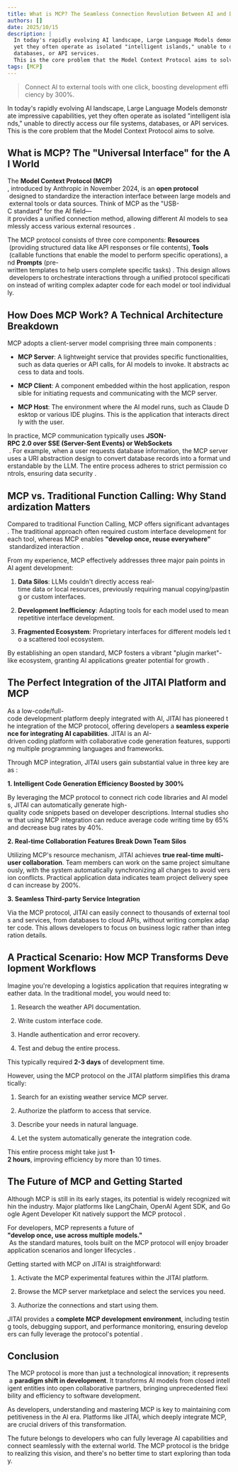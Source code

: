 ```yaml
---
title: What is MCP? The Seamless Connection Revolution Between AI and Development Tools
authors: []
date: 2025/10/15
description: |
  In today's rapidly evolving AI landscape, Large Language Models demonstrate impressive capabilities,
  yet they often operate as isolated "intelligent islands," unable to directly access our file systems,
  databases, or API services.
  This is the core problem that the Model Context Protocol aims to solve.
tags: [MCP]
---
```


> Connect AI to external tools with one click, boosting development efficiency by 300%.

In today's rapidly evolving AI landscape, Large Language Models demonstrate impressive capabilities, yet they often operate as isolated "intelligent islands," unable to directly access our file systems, databases, or API services. This is the core problem that the Model Context Protocol aims to solve.

## What is MCP? The "Universal Interface" for the AI World

The **Model Context Protocol (MCP)​**, introduced by Anthropic in November 2024, is an ​**open protocol**​ designed to standardize the interaction interface between large models and external tools or data sources. Think of MCP as the "USB-C standard" for the AI field—it provides a unified connection method, allowing different AI models to seamlessly access various external resources .

The MCP protocol consists of three core components: **Resources**​ (providing structured data like API responses or file contents), ​**Tools**​ (callable functions that enable the model to perform specific operations), and ​**Prompts**​ (pre-written templates to help users complete specific tasks) . This design allows developers to orchestrate interactions through a unified protocol specification instead of writing complex adapter code for each model or tool individually.

## How Does MCP Work? A Technical Architecture Breakdown

MCP adopts a client-server model comprising three main components :

*   **MCP Server**: A lightweight service that provides specific functionalities, such as data queries or API calls, for AI models to invoke. It abstracts access to data and tools.
    
*   **MCP Client**: A component embedded within the host application, responsible for initiating requests and communicating with the MCP server.
    
*   **MCP Host**: The environment where the AI model runs, such as Claude Desktop or various IDE plugins. This is the application that interacts directly with the user.
    

In practice, MCP communication typically uses **JSON-RPC 2.0 over SSE (Server-Sent Events) or WebSockets**​ . For example, when a user requests database information, the MCP server uses a URI abstraction design to convert database records into a format understandable by the LLM. The entire process adheres to strict permission controls, ensuring data security .

## MCP vs. Traditional Function Calling: Why Standardization Matters

Compared to traditional Function Calling, MCP offers significant advantages. The traditional approach often required custom interface development for each tool, whereas MCP enables **​"develop once, reuse everywhere"​**​ standardized interaction .

From my experience, MCP effectively addresses three major pain points in AI agent development:

1.  **Data Silos**: LLMs couldn't directly access real-time data or local resources, previously requiring manual copying/pasting or custom interfaces.
    
2.  **Development Inefficiency**: Adapting tools for each model used to mean repetitive interface development.
    
3.  **Fragmented Ecosystem**: Proprietary interfaces for different models led to a scattered tool ecosystem.
    

By establishing an open standard, MCP fosters a vibrant "plugin market"-like ecosystem, granting AI applications greater potential for growth .

## The Perfect Integration of the JITAI Platform and MCP

As a low-code/full-code development platform deeply integrated with AI, JITAI has pioneered the integration of the MCP protocol, offering developers a **seamless experience for integrating AI capabilities**. JITAI is an AI-driven coding platform with collaborative code generation features, supporting multiple programming languages and frameworks.

Through MCP integration, JITAI users gain substantial value in three key areas :

**1. Intelligent Code Generation Efficiency Boosted by 300%**​

By leveraging the MCP protocol to connect rich code libraries and AI models, JITAI can automatically generate high-quality code snippets based on developer descriptions. Internal studies show that using MCP integration can reduce average code writing time by 65% and decrease bug rates by 40%.

**2. Real-time Collaboration Features Break Down Team Silos**​

Utilizing MCP's resource mechanism, JITAI achieves **true real-time multi-user collaboration**. Team members can work on the same project simultaneously, with the system automatically synchronizing all changes to avoid version conflicts. Practical application data indicates team project delivery speed can increase by 200%.

**3. Seamless Third-party Service Integration**​

Via the MCP protocol, JITAI can easily connect to thousands of external tools and services, from databases to cloud APIs, without writing complex adapter code. This allows developers to focus on business logic rather than integration details.

## A Practical Scenario: How MCP Transforms Development Workflows

Imagine you're developing a logistics application that requires integrating weather data. In the traditional model, you would need to:

1.  Research the weather API documentation.
    
2.  Write custom interface code.
    
3.  Handle authentication and error recovery.
    
4.  Test and debug the entire process.
    

This typically required **2-3 days**​ of development time.

However, using the MCP protocol on the JITAI platform simplifies this dramatically:

1.  Search for an existing weather service MCP server.
    
2.  Authorize the platform to access that service.
    
3.  Describe your needs in natural language.
    
4.  Let the system automatically generate the integration code.
    

This entire process might take just **1-2 hours**, improving efficiency by more than 10 times.

## The Future of MCP and Getting Started

Although MCP is still in its early stages, its potential is widely recognized within the industry. Major platforms like LangChain, OpenAI Agent SDK, and Google Agent Developer Kit natively support the MCP protocol .

For developers, MCP represents a future of **​"develop once, use across multiple models."​**​ As the standard matures, tools built on the MCP protocol will enjoy broader application scenarios and longer lifecycles .

Getting started with MCP on JITAI is straightforward:

1.  Activate the MCP experimental features within the JITAI platform.
    
2.  Browse the MCP server marketplace and select the services you need.
    
3.  Authorize the connections and start using them.
    

JITAI provides a **complete MCP development environment**, including testing tools, debugging support, and performance monitoring, ensuring developers can fully leverage the protocol's potential .

## Conclusion

The MCP protocol is more than just a technological innovation; it represents a **paradigm shift in development**. It transforms AI models from closed intelligent entities into open collaborative partners, bringing unprecedented flexibility and efficiency to software development.

As developers, understanding and mastering MCP is key to maintaining competitiveness in the AI era. Platforms like JITAI, which deeply integrate MCP, are crucial drivers of this transformation.

The future belongs to developers who can fully leverage AI capabilities and connect seamlessly with the external world. The MCP protocol is the bridge to realizing this vision, and there's no better time to start exploring than today.
